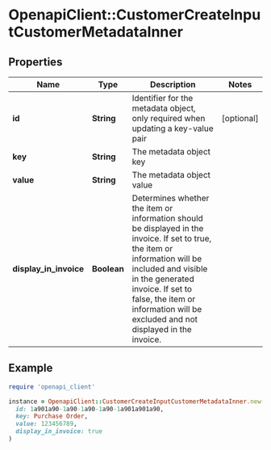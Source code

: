 # OpenapiClient::CustomerCreateInputCustomerMetadataInner

## Properties

| Name | Type | Description | Notes |
| ---- | ---- | ----------- | ----- |
| **id** | **String** | Identifier for the metadata object, only required when updating a key-value pair | [optional] |
| **key** | **String** | The metadata object key |  |
| **value** | **String** | The metadata object value |  |
| **display_in_invoice** | **Boolean** | Determines whether the item or information should be displayed in the invoice. If set to true, the item or information will be included and visible in the generated invoice. If set to false, the item or information will be excluded and not displayed in the invoice. |  |

## Example

```ruby
require 'openapi_client'

instance = OpenapiClient::CustomerCreateInputCustomerMetadataInner.new(
  id: 1a901a90-1a90-1a90-1a90-1a901a901a90,
  key: Purchase Order,
  value: 123456789,
  display_in_invoice: true
)
```

